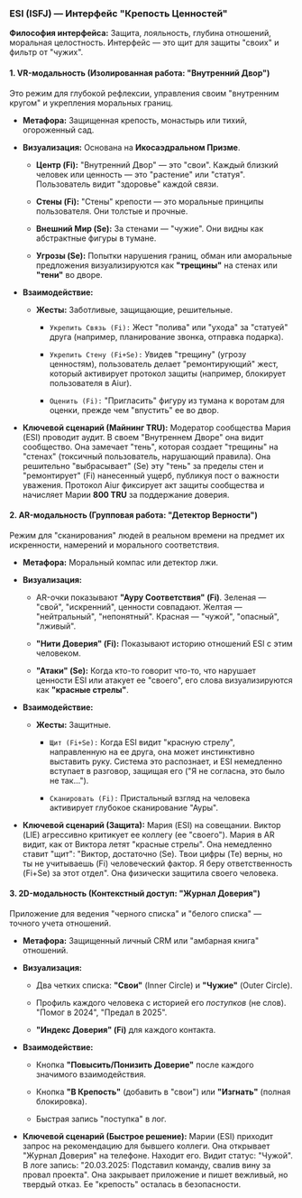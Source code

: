 ### ESI (ISFJ) — Интерфейс "Крепость Ценностей"

**Философия интерфейса:** Защита, лояльность, глубина отношений, моральная целостность. Интерфейс — это щит для защиты "своих" и фильтр от "чужих".

#### 1. VR-модальность (Изолированная работа: "Внутренний Двор")

Это режим для глубокой рефлексии, управления своим "внутренним кругом" и укрепления моральных границ.

- **Метафора:** Защищенная крепость, монастырь или тихий, огороженный сад.
    
- **Визуализация:** Основана на **Икосаэдральном Призме**.
    
    - **Центр (Fi):** "Внутренний Двор" — это "свои". Каждый близкий человек или ценность — это "растение" или "статуя". Пользователь видит "здоровье" каждой связи.
        
    - **Стены (Fi):** "Стены" крепости — это моральные принципы пользователя. Они толстые и прочные.
        
    - **Внешний Мир (Se):** За стенами — "чужие". Они видны как абстрактные фигуры в тумане.
        
    - **Угрозы (Se):** Попытки нарушения границ, обман или аморальные предложения визуализируются как **"трещины"** на стенах или **"тени"** во дворе.
        
- **Взаимодействие:**
    
    - **Жесты:** Заботливые, защищающие, решительные.
        
        - `Укрепить Связь (Fi):` Жест "полива" или "ухода" за "статуей" друга (например, планирование звонка, отправка подарка).
            
        - `Укрепить Стену (Fi+Se):` Увидев "трещину" (угрозу ценностям), пользователь делает "ремонтирующий" жест, который активирует протокол защиты (например, блокирует пользователя в Aiur).
            
        - `Оценить (Fi):` "Пригласить" фигуру из тумана к воротам для оценки, прежде чем "впустить" ее во двор.
            
- **Ключевой сценарий (Майнинг TRU):** Модератор сообщества Мария (ESI) проводит аудит. В своем "Внутреннем Дворе" она видит сообщество. Она замечает "тень", которая создает "трещины" на "стенах" (токсичный пользователь, нарушающий правила). Она решительно "выбрасывает" (Se) эту "тень" за пределы стен и "ремонтирует" (Fi) нанесенный ущерб, публикуя пост о важности уважения. Протокол Aiur фиксирует акт защиты сообщества и начисляет Марии **800 TRU** за поддержание доверия.
    

#### 2. AR-модальность (Групповая работа: "Детектор Верности")

Режим для "сканирования" людей в реальном времени на предмет их искренности, намерений и морального соответствия.

- **Метафора:** Моральный компас или детектор лжи.
    
- **Визуализация:**
    
    - AR-очки показывают **"Ауру Соответствия" (Fi)**. Зеленая — "свой", "искренний", ценности совпадают. Желтая — "нейтральный", "непонятный". Красная — "чужой", "опасный", "лживый".
        
    - **"Нити Доверия" (Fi):** Показывают историю отношений ESI с этим человеком.
        
    - **"Атаки" (Se):** Когда кто-то говорит что-то, что нарушает ценности ESI или атакует ее "своего", его слова визуализируются как **"красные стрелы"**.
        
- **Взаимодействие:**
    
    - **Жесты:** Защитные.
        
        - `Щит (Fi+Se):` Когда ESI видит "красную стрелу", направленную на ее друга, она может инстинктивно выставить руку. Система это распознает, и ESI немедленно вступает в разговор, защищая его ("Я не согласна, это было не так...").
            
        - `Сканировать (Fi):` Пристальный взгляд на человека активирует глубокое сканирование "Ауры".
            
- **Ключевой сценарий (Защита):** Мария (ESI) на совещании. Виктор (LIE) агрессивно критикует ее коллегу (ее "своего"). Мария в AR видит, как от Виктора летят "красные стрелы". Она немедленно ставит "щит": "Виктор, достаточно (Se). Твои цифры (Te) верны, но ты не учитываешь (Fi) человеческий фактор. Я беру ответственность (Fi+Se) за этот отдел". Она физически защитила своего человека.
    

#### 3. 2D-модальность (Контекстный доступ: "Журнал Доверия")

Приложение для ведения "черного списка" и "белого списка" — точного учета отношений.

- **Метафора:** Защищенный личный CRM или "амбарная книга" отношений.
    
- **Визуализация:**
    
    - Два четких списка: **"Свои"** (Inner Circle) и **"Чужие"** (Outer Circle).
        
    - Профиль каждого человека с историей его _поступков_ (не слов). "Помог в 2024", "Предал в 2025".
        
    - **"Индекс Доверия" (Fi)** для каждого контакта.
        
- **Взаимодействие:**
    
    - Кнопка **"Повысить/Понизить Доверие"** после каждого значимого взаимодействия.
        
    - Кнопка **"В Крепость"** (добавить в "свои") или **"Изгнать"** (полная блокировка).
        
    - Быстрая запись "поступка" в лог.
        
- **Ключевой сценарий (Быстрое решение):** Марии (ESI) приходит запрос на рекомендацию для бывшего коллеги. Она открывает "Журнал Доверия" на телефоне. Находит его. Видит статус: "Чужой". В логе запись: "20.03.2025: Подставил команду, свалив вину за провал проекта". Она закрывает приложение и пишет вежливый, но твердый отказ. Ее "крепость" осталась в безопасности.